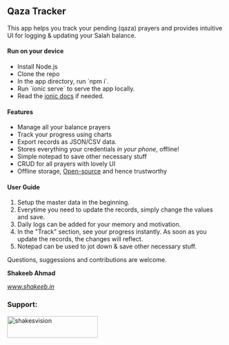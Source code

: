 <h2 id="qaza-tracker">Qaza Tracker</h2>
  <p>
    This app helps you track your pending (qaza) prayers and provides intuitive
    UI for logging & updating your Salah balance.
  </p>
  
  <h4>Run on your device</h4>
  <ul>
    <li>Install Node.js</li>
    <li>Clone the repo</li>
    <li>In the app directory, run `npm i`.</li>
    <li>Run `ionic serve` to serve the app locally.</li>
    <li>Read the
      <a href="https://ionicframework.com/docs/intro/cli"> ionic docs</a> if needed.
    </li>
  </ul>
  <h4>Features</h4>
  <ul>
    <li>Manage all your balance prayers</li>
    <li>Track your progress using charts</li>
    <li>Export records as JSON/CSV data.</li>
    <li>Stores everything your credentials <em>in your phone</em>, offline!</li>
    <li>Simple notepad to save other necessary stuff</li>
    <li>CRUD for all prayers with lovely UI</li>
    <li>
      Offline storage,
      <a href="https://github.com/ShakesVision/qaza"> Open-source</a> and hence
      trustworthy
    </li>
  </ul>
  <h4>User Guide</h4>
  <ol>
    <li>Setup the master data in the beginning.</li>
    <li>
      Everytime you need to update the records, simply change the values and
      save.
    </li>
    <li>Daily logs can be added for your memory and motivation.</li>
    <li>
      In the "Track" section, see your progress instantly. As soon as you update
      the records, the changes will reflect.
    </li>
    <li>Notepad can be used to jot down & save other necessary stuff.</li>
  </ol>

Questions, suggessions and contributions are welcome.

**Shakeeb Ahmad**

*www.shakeeb.in*

<h3 align="left">Support:</h3>
<p><a href="https://www.buymeacoffee.com/shakesvision"> <img align="left" src="https://cdn.buymeacoffee.com/buttons/v2/default-yellow.png" height="50" width="210" alt="shakesvision" /></a></p>
